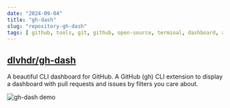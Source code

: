 ```yaml
---
date: "2024-09-04"
title: "gh-dash"
slug: "repository-gh-dash"
tags: [ github, tools, git, github, open-source, terminal, dashboard, application ]
---
```




## [dlvhdr/gh-dash][1]

A beautiful CLI dashboard for GitHub. A GitHub (gh) CLI extension to display a dashboard with pull requests and issues by filters you care about.

![gh-dash demo][2]



  [1]: https://github.com/dlvhdr/gh-dash
  [2]: https://user-images.githubusercontent.com/6196971/198704107-6775a0ba-669d-418b-9ae9-59228aaa84d1.gif
